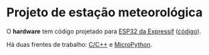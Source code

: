 # Projeto de estação meteorológica

O **hardware** tem código projetado para [ESP32 da Expressif](https://www.espressif.com/en/products/socs/esp32) ([código](https://github.com/espressif/arduino-esp32)).

Há duas frentes de trabalho: [C/C++](./cpp/README.md) e [MicroPython](./micropython/README.md).
